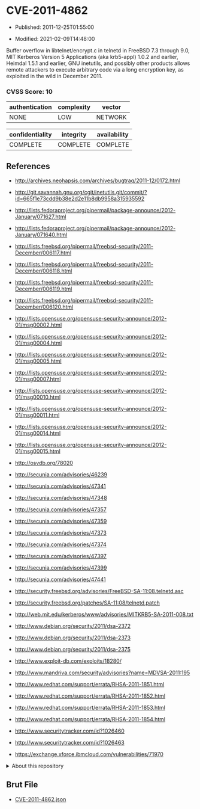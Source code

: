 # CVE-2011-4862

- Published: 2011-12-25T01:55:00

- Modified: 2021-02-09T14:48:00

Buffer overflow in libtelnet/encrypt.c in telnetd in FreeBSD 7.3 through 9.0, MIT Kerberos Version 5 Applications (aka krb5-appl) 1.0.2 and earlier, Heimdal 1.5.1 and earlier, GNU inetutils, and possibly other products allows remote attackers to execute arbitrary code via a long encryption key, as exploited in the wild in December 2011.

### CVSS Score: **10**

| authentication | complexity | vector |
| --- | --- | --- |
| NONE | LOW | NETWORK |

| confidentiality | integrity | availability |
| --- | --- | --- |
| COMPLETE | COMPLETE | COMPLETE |

## References

* http://archives.neohapsis.com/archives/bugtraq/2011-12/0172.html

* http://git.savannah.gnu.org/cgit/inetutils.git/commit/?id=665f1e73cdd9b38e2d2e11b8db9958a315935592

* http://lists.fedoraproject.org/pipermail/package-announce/2012-January/071627.html

* http://lists.fedoraproject.org/pipermail/package-announce/2012-January/071640.html

* http://lists.freebsd.org/pipermail/freebsd-security/2011-December/006117.html

* http://lists.freebsd.org/pipermail/freebsd-security/2011-December/006118.html

* http://lists.freebsd.org/pipermail/freebsd-security/2011-December/006119.html

* http://lists.freebsd.org/pipermail/freebsd-security/2011-December/006120.html

* http://lists.opensuse.org/opensuse-security-announce/2012-01/msg00002.html

* http://lists.opensuse.org/opensuse-security-announce/2012-01/msg00004.html

* http://lists.opensuse.org/opensuse-security-announce/2012-01/msg00005.html

* http://lists.opensuse.org/opensuse-security-announce/2012-01/msg00007.html

* http://lists.opensuse.org/opensuse-security-announce/2012-01/msg00010.html

* http://lists.opensuse.org/opensuse-security-announce/2012-01/msg00011.html

* http://lists.opensuse.org/opensuse-security-announce/2012-01/msg00014.html

* http://lists.opensuse.org/opensuse-security-announce/2012-01/msg00015.html

* http://osvdb.org/78020

* http://secunia.com/advisories/46239

* http://secunia.com/advisories/47341

* http://secunia.com/advisories/47348

* http://secunia.com/advisories/47357

* http://secunia.com/advisories/47359

* http://secunia.com/advisories/47373

* http://secunia.com/advisories/47374

* http://secunia.com/advisories/47397

* http://secunia.com/advisories/47399

* http://secunia.com/advisories/47441

* http://security.freebsd.org/advisories/FreeBSD-SA-11:08.telnetd.asc

* http://security.freebsd.org/patches/SA-11:08/telnetd.patch

* http://web.mit.edu/kerberos/www/advisories/MITKRB5-SA-2011-008.txt

* http://www.debian.org/security/2011/dsa-2372

* http://www.debian.org/security/2011/dsa-2373

* http://www.debian.org/security/2011/dsa-2375

* http://www.exploit-db.com/exploits/18280/

* http://www.mandriva.com/security/advisories?name=MDVSA-2011:195

* http://www.redhat.com/support/errata/RHSA-2011-1851.html

* http://www.redhat.com/support/errata/RHSA-2011-1852.html

* http://www.redhat.com/support/errata/RHSA-2011-1853.html

* http://www.redhat.com/support/errata/RHSA-2011-1854.html

* http://www.securitytracker.com/id?1026460

* http://www.securitytracker.com/id?1026463

* https://exchange.xforce.ibmcloud.com/vulnerabilities/71970

<details>
<summary>About this repository</summary> 

  This repository is part of the project [Live Hack CVE](https://github.com/Live-Hack-CVE). Main website can be found [www.live-hack.org](https://www.live-hack.org) 
  
  Made by [Sn0wAlice](https://github.com/Sn0wAlice) for the people that care about security and need to have a feed of the latest CVEs. Hope you enjoy it, don't forget to star the repo and follow me on [Twitter](https://twitter.com/Sn0wAlice) and [Github](https://github.com/Sn0wAlice). And that is my [personnal website](https://www.alice-snow.me/)

  - [Home Page](https://github.com/Live-Hack-CVE)
  - [Framework](https://github.com/Live-Hack-CVE/cve-framework)
  - [CVE database](https://github.com/Live-Hack-CVE/full_database)
  - [Changelog](https://github.com/Live-Hack-CVE/Changelog)
</details>

## Brut File

* [CVE-2011-4862.json](https://raw.githubusercontent.com/Live-Hack-CVE/full_database/main/cves/2011/CVE-2011-4862.json)

